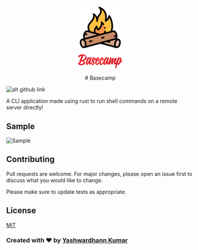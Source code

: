 <p align="center">
  <a href="https://babeljs.io/">
    <img alt="babel" src="https://raw.githubusercontent.com/YashWardhann/basecamp/master/assets/logo.png" width="120">
  </a>
</p>

<p align="center">
# Basecamp

![alt github link](https://img.shields.io/badge/GITHUB-YashWardhann%2Fbasecamp-blue?style=for-the-badge&logo=github&link=https://github.com/YashWardhann/basecamp&logoWidth=25)

A CLI application made using rust to run shell commands on a remote server directly!

## Sample

![Sample](https://media2.giphy.com/media/V9dEDWtn5ElZqR7QdM/giphy.gif)

## Contributing
Pull requests are welcome. For major changes, please open an issue first to discuss what you would like to change.

Please make sure to update tests as appropriate.

## License
[MIT](https://choosealicense.com/licenses/mit/)


### Created with :heart: by [Yashwardhann Kumar](https://www.facebook.com/yashwardhann.100)
</p>
